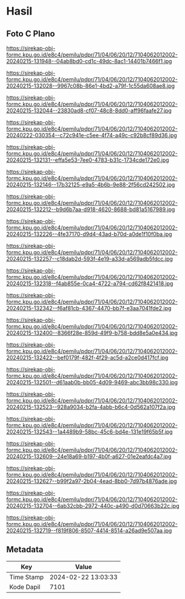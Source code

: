 # Hasil

## Foto C Plano

https://sirekap-obj-formc.kpu.go.id/e8c4/pemilu/pdpr/71/04/06/20/12/7104062012002-20240215-131948--04ab8bd0-cd1c-49dc-8ac1-14401b7466f1.jpg

https://sirekap-obj-formc.kpu.go.id/e8c4/pemilu/pdpr/71/04/06/20/12/7104062012002-20240215-132028--9967c08b-86e1-4bd2-a79f-1c55da608ae8.jpg

https://sirekap-obj-formc.kpu.go.id/e8c4/pemilu/pdpr/71/04/06/20/12/7104062012002-20240215-132044--23830ad8-cf07-48c8-8dd0-aff96faafe27.jpg

https://sirekap-obj-formc.kpu.go.id/e8c4/pemilu/pdpr/71/04/06/20/12/7104062012002-20240222-030354--c72c941e-c5ee-4f74-a49c-c92b8cf89d36.jpg

https://sirekap-obj-formc.kpu.go.id/e8c4/pemilu/pdpr/71/04/06/20/12/7104062012002-20240215-132131--effa5e53-7ee0-4783-b31c-1734cde172e0.jpg

https://sirekap-obj-formc.kpu.go.id/e8c4/pemilu/pdpr/71/04/06/20/12/7104062012002-20240215-132146--17b32125-e9a5-4b6b-9e88-2f56cd242502.jpg

https://sirekap-obj-formc.kpu.go.id/e8c4/pemilu/pdpr/71/04/06/20/12/7104062012002-20240215-132212--b9d6b7aa-d918-4620-8688-bd81a5167989.jpg

https://sirekap-obj-formc.kpu.go.id/e8c4/pemilu/pdpr/71/04/06/20/12/7104062012002-20240215-132226--4fe37170-d9d4-43ad-b70d-a0de1f10f0ba.jpg

https://sirekap-obj-formc.kpu.go.id/e8c4/pemilu/pdpr/71/04/06/20/12/7104062012002-20240215-132257--c18dab2d-593f-4e19-a33d-a569adb5fdcc.jpg

https://sirekap-obj-formc.kpu.go.id/e8c4/pemilu/pdpr/71/04/06/20/12/7104062012002-20240215-132318--f4ab855e-0ca4-4722-a794-cd62f8421418.jpg

https://sirekap-obj-formc.kpu.go.id/e8c4/pemilu/pdpr/71/04/06/20/12/7104062012002-20240215-132342--f6af81cb-4367-4470-bb7f-e3aa7041fde2.jpg

https://sirekap-obj-formc.kpu.go.id/e8c4/pemilu/pdpr/71/04/06/20/12/7104062012002-20240215-132400--8366f28e-859d-49f9-b758-bdd8e5a0e434.jpg

https://sirekap-obj-formc.kpu.go.id/e8c4/pemilu/pdpr/71/04/06/20/12/7104062012002-20240215-132422--bef0179f-482f-4f29-ac5d-a2ce0d417fcf.jpg

https://sirekap-obj-formc.kpu.go.id/e8c4/pemilu/pdpr/71/04/06/20/12/7104062012002-20240215-132501--d61aab0b-bb05-4d09-9469-abc3bb98c330.jpg

https://sirekap-obj-formc.kpu.go.id/e8c4/pemilu/pdpr/71/04/06/20/12/7104062012002-20240215-132523--928a9034-b2fa-4abb-b6c4-0d562a107f2a.jpg

https://sirekap-obj-formc.kpu.go.id/e8c4/pemilu/pdpr/71/04/06/20/12/7104062012002-20240215-132543--1a4489b9-58bc-45c6-bd4e-131e19f65b5f.jpg

https://sirekap-obj-formc.kpu.go.id/e8c4/pemilu/pdpr/71/04/06/20/12/7104062012002-20240215-132609--24e18a69-b197-4b0f-a627-01e2eafdc4a7.jpg

https://sirekap-obj-formc.kpu.go.id/e8c4/pemilu/pdpr/71/04/06/20/12/7104062012002-20240215-132627--b99f2a97-2b04-4ead-8bb0-7d97b4876ade.jpg

https://sirekap-obj-formc.kpu.go.id/e8c4/pemilu/pdpr/71/04/06/20/12/7104062012002-20240215-132704--6ab32cbb-2972-440c-a490-d0d70663b22c.jpg

https://sirekap-obj-formc.kpu.go.id/e8c4/pemilu/pdpr/71/04/06/20/12/7104062012002-20240215-132719--f819f806-8507-4414-8514-a26ad9e507aa.jpg


## Metadata

| Key        | Value               |
| ---------- | ------------------- |
| Time Stamp | 2024-02-22 13:03:33 |
| Kode Dapil | 7101                |



